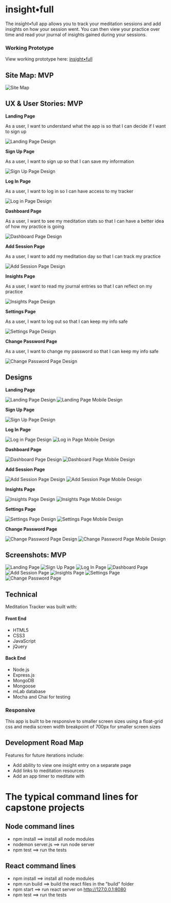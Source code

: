 # insight•full

The insight•full app allows you to track your meditation sessions and add insights on how your session went. You can then view your practice over time and read your journal of insights gained during your sessions.

### Working Prototype

View working prototype here: [insight•full](https://meditation-tracker.herokuapp.com/)  


## Site Map: MVP 

![Site Map](/screenshots/designs/site-map.png)


## UX & User Stories: MVP

**Landing Page** 

As a user, I want to understand what the app is so that I can decide if I want to sign up

![Landing Page Design](/screenshots/wireframes/landing.png)

**Sign Up Page** 

As a user, I want to sign up so that I can save my information 

![Sign Up Page Design](/screenshots/wireframes/sign-up.png)

**Log In Page** 

As a user, I want to log in so I can have access to my tracker

![Log in Page Design](/screenshots/wireframes/log-in.png)

**Dashboard Page** 

As a user, I want to see my meditation stats so that I can have a better idea of how my practice is going

![Dashboard Page Design](/screenshots/wireframes/dashboard.png)

**Add Session Page** 

As a user, I want to add my meditation day so that I can track my practice

![Add Session Page Design](/screenshots/wireframes/add-session.png)

**Insights Page** 

As a user, I want to read my journal entries so that I can reflect on my practice

![Insights Page Design](/screenshots/wireframes/insights.png)

**Settings Page** 

As a user, I want to log out so that I can keep my info safe

![Settings Page Design](/screenshots/wireframes/settings.png)

**Change Password Page** 

As a user, I want to change my password so that I can keep my info safe

![Change Password Page Design](/screenshots/wireframes/change-pw.png)


## Designs

**Landing Page** 

![Landing Page Design](/screenshots/designs/landing.png)
![Landing Page Mobile Design](/screenshots/designs/landing-mobile.png)

**Sign Up Page** 

![Sign Up Page Design](/screenshots/designs/sign-up.png)

**Log In Page** 

![Log in Page Design](/screenshots/designs/log-in.png)
![Log in Page Mobile Design](/screenshots/designs/log-in-mobile.png)

**Dashboard Page** 

![Dashboard Page Design](/screenshots/designs/dashboard.png)
![Dashboard Page Mobile Design](/screenshots/designs/dashboard-mobile.png)

**Add Session Page** 

![Add Session Page Design](/screenshots/designs/add-session.png)
![Add Session Page Mobile Design](/screenshots/designs/add-session-mobile.png)

**Insights Page** 

![Insights Page Design](/screenshots/designs/insights.png)
![Insights Page Mobile Design](/screenshots/designs/insights-mobile.png)

**Settings Page** 

![Settings Page Design](/screenshots/designs/settings.png)
![Settings Page Mobile Design](/screenshots/designs/settings-mobile.png)

**Change Password Page** 

![Change Password Page Design](/screenshots/designs/change-pw.png)
![Change Password Page Mobile Design](/screenshots/designs/change-pw-mobile.png)


## Screenshots: MVP

![Landing Page](/screenshots/landing-page.png)
![Sign Up Page](/screenshots/sign-up.png)
![Log In Page](/screenshots/log-in.png)
![Dashboard Page](/screenshots/dashboard.png)
![Add Session Page](/screenshots/add-session.png)
![Insights Page](/screenshots/insights.png)
![Settings Page](/screenshots/settings.png)
![Change Password Page](/screenshots/change-pw.png)
  


## Technical

Meditation Tracker was built with: 

#### Front End

* HTML5
* CSS3
* JavaScript 
* jQuery 

#### Back End 

* Node.js 
* Express.js
* MongoDB
* Mongoose
* mLab database
* Mocha and Chai for testing


### Responsive
This app is built to be responsive to smaller screen sizes using a float-grid css and media screen width breakpoint of 700px for smaller screen sizes



## Development Road Map
Features for future iterations include: 
- Add ability to view one insight entry on a separate page
- Add links to meditation resources
- Add an app timer to meditate with


#  The typical command lines for capstone projects

## Node command lines
* npm install ==> install all node modules
* nodemon server.js ==> run node server
* npm test ==> run the tests

## React command lines
* npm install ==> install all node modules
* npm run build ==> build the react files in the "build" folder
* npm start ==> run react server on http://127.0.0.1:8080
* npm test ==> run the tests


